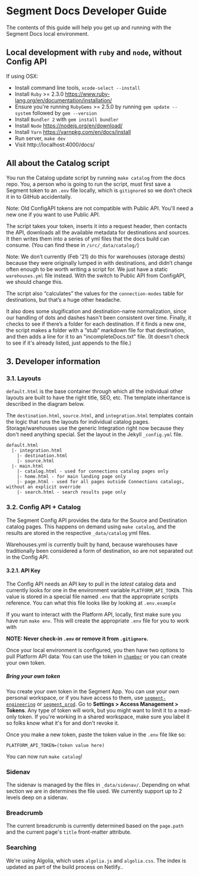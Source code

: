 # Segment Docs Developer Guide

The contents of this guide will help you get up and running with the Segment Docs local environment.

## Local development with `ruby` and `node`, without Config API

If using OSX:
  * Install command line tools, `xcode-select --install`
  * Install `Ruby` >= 2.3.0 https://www.ruby-lang.org/en/documentation/installation/
  * Ensure you're running `RubyGems` >= 2.5.0 by running `gem update --system` followed by `gem --version`
  * Install `Bundler 2` with `gem install bundler`
  * Install `Node` https://nodejs.org/en/download/
  * Install `Yarn` https://yarnpkg.com/en/docs/install
  * Run server, `make dev`
  * Visit http://localhost:4000/docs/

##  All about the Catalog script

You run the Catalog update script by running `make catalog` from the docs repo. You, a person who is going to run the script, must first save a Segment token to an `.env` file locally, which is `gitignored` so we don’t check it in to GitHub accidentally.

Note: Old ConfigAPI tokens are not compatible with Public API. You'll need a new one if you want to use Public API.

The script takes your token, inserts it into a request header, then contacts the API, downloads all the available metadata for destinations and sources. It then writes them into a series of yml files that the docs build can consume. (You can find these in `/src/_data/catalog/`)

Note: We don’t currently (Feb '21) do this for warehouses (storage dests) because they were originally lumped in with destinations, and didn’t change often enough to be worth writing a script for. We just have a static `warehouses.yml` file instead. With the switch to Public API from ConfigAPI, we should change this.

The script also “calculates” the values for the `connection-modes` table for destinations, but that’s a huge other headache.

It also does some slugification and destination-name normalization, since our handling of dots and dashes hasn't been consistent over time. Finally, it checks to see if there’s a folder for each destination. If it finds a new one, the script makes a folder with a “stub” markdown file for that destination, and then adds a line for it to an "incompleteDocs.txt" file. (It doesn't check to see if it's already listed, just appends to the file.)

##  3. <a name='Developerinformation'></a>Developer information


###  3.1. <a name='Layouts'></a>Layouts

`default.html` is the base container through which all the individual other layouts are built to have the right title, SEO, etc. The template inheritance is described in the diagram below.

The `destination.html`, `source.html`, and `integration.html` templates contain the logic that runs the layouts for individual catalog pages. Storage/warehouses use the generic Integration right now because they don't need anything special. Set the layout in the Jekyll `_config.yml` file.

```text
default.html
  |- integration.html
    |- destination.html
    |- source.html
  |- main.html
    |- catalog.html - used for connections catalog pages only
    |- home.html - for main landing page only
    |- page.html - used for all pages outside Connections catalogs, without an explicit override
    |- search.html - search results page only
```

###  3.2. <a name='ConfigAPICatalog'></a>Config API + Catalog

The Segment Config API provides the data for the Source and Destination catalog pages. This happens on demand using `make catalog`, and the results are stored in the respective `_data/catalog` yml files.

Warehouses.yml is currently built by hand, because warehouses have traditionally been considered a form of destination, so are not separated out in the Config API.

####  3.2.1. <a name='APIKey'></a>API Key
The Config API needs an API key to pull in the _latest_ catalog data and currently looks for one in the environment variable `PLATFORM_API_TOKEN`. This value is stored in a special file named `.env` that the appropriate scripts reference. You can what this file looks like by looking at `.env.example`

If you want to interact with the Platform API, locally, first make sure you have run `make env`. This will create the appropriate `.env` file for you to work with

**NOTE: Never check-in `.env` or remove it from `.gitignore`.**

Once your local environment is configured, you then have two options to pull Platform API data: You can use the token in [`chamber`](https://github.com/segmentio/chamber) or you can create your own token.


##### Bring your own token

You create your own token in the Segment App. You can use your own personal workspace, or if you have access to them, use [`segment-engineering`](https://app.segment.com/segment-engineering/settings/access-management) or [`segment_prod`](https://app.segment.com/segment_prod/settings/access-management). Go to **Settings > Access Management > Tokens**.
Any type of token will work, but you might want to limit it to a read-only token. If you're working in a shared workspace, make sure you label it so folks know what it's for and don't revoke it.

Once you make a new token, paste the token value in the `.env` file like so:

```text
PLATFORM_API_TOKEN=(token value here)
```
You can now run `make catalog`!


### Sidenav
The sidenav is managed by the files in `_data/sidenav/`. Depending on what section we are in determines the file used. We currently support up to 2 levels deep on a sidenav.

###  Breadcrumb
The current breadcrumb is currently determined based on the `page.path` and the current page's `title` front-matter attribute.

###  Searching
We're using Algolia, which uses `algolia.js` and `algolia.css`. The index is updated as part of the build process on Netlify..

